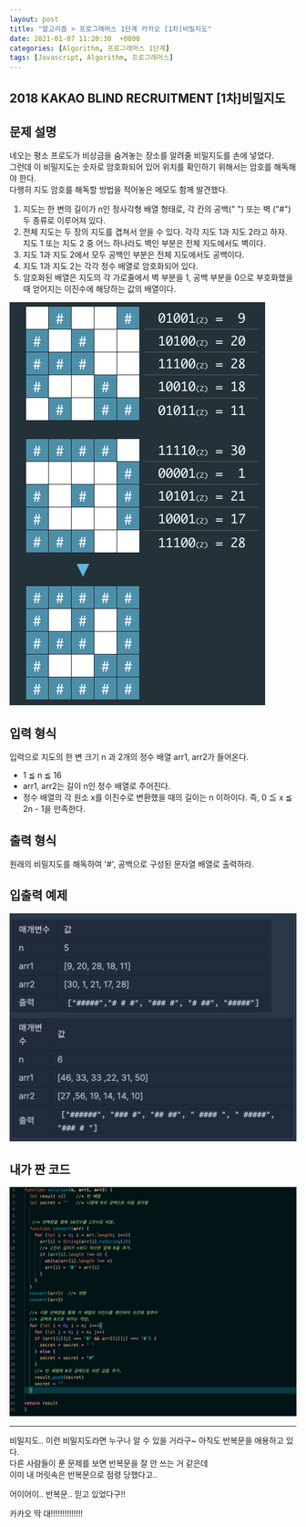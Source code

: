 ```yaml
---
layout: post
title: "알고리즘 > 프로그래머스 1단계 카카오 [1차]비밀지도"
date: 2021-01-07 11:20:30  +0800
categories: [Algorithm, 프로그래머스 1단계]
tags: [Javascript, Algorithm, 프로그래머스]
---
```


## **2018 KAKAO BLIND RECRUITMENT [1차]비밀지도**

## **문제 설명**

네오는 평소 프로도가 비상금을 숨겨놓는 장소를 알려줄 비밀지도를 손에 넣었다.  
그런데 이 비밀지도는 숫자로 암호화되어 있어 위치를 확인하기 위해서는 암호를 해독해야 한다.  
다행히 지도 암호를 해독할 방법을 적어놓은 메모도 함께 발견했다.

1. 지도는 한 변의 길이가 n인 정사각형 배열 형태로, 각 칸의 공백(" ") 또는 벽 ("#") 두 종류로 이루어져 있다.
2. 전체 지도는 두 장의 지도를 겹쳐서 얻을 수 있다. 각각 지도 1과 지도 2라고 하자. 지도 1 또는 지도 2 중 어느 하나라도 벽인 부분은 전체 지도에서도 벽이다.
3. 지도 1과 지도 2에서 모두 공백인 부분은 전체 지도에서도 공백이다.
4. 지도 1과 지도 2는 각각 정수 배열로 암호화되어 있다.
5. 암호화된 배열은 지도의 각 가로줄에서 벽 부분을 1, 공백 부분을 0으로 부호화했을 때 얻어지는 이진수에 해당하는 값의 배열이다.

![image](/assets/img/sample/secret1.png)

## **입력 형식**

입력으로 지도의 한 변 크기 n 과 2개의 정수 배열 arr1, arr2가 들어온다.

- 1 ≦ n ≦ 16
- arr1, arr2는 길이 n인 정수 배열로 주어진다.
- 정수 배열의 각 원소 x를 이진수로 변환했을 때의 길이는 n 이하이다. 즉, 0 ≦ x ≦ 2n - 1을 만족한다.

## **출력 형식**

원래의 비밀지도를 해독하여 '#', 공백으로 구성된 문자열 배열로 출력하라.

## **입출력 예제**

![image](/assets/img/sample/secret2.png)

## **내가 짠 코드**

![image](/assets/img/sample/secret3.png)

---

비밀지도.. 이런 비밀지도라면 누구나 알 수 있을 거라구~
아직도 반복문을 애용하고 있다.  
다른 사람들이 푼 문제를 보면 반복문을 잘 안 쓰는 거 같은데  
이미 내 머릿속은 반복문으로 점령 당했다고..

어이어이.. 반복문.. 믿고 있었다구!!

카카오 딱 대!!!!!!!!!!!!!!
